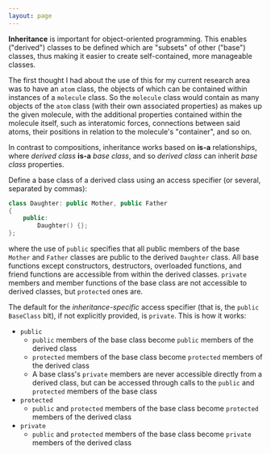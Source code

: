 ```yaml
---
layout: page
---
```

**Inheritance** is important for object-oriented programming.  This enables ("derived") classes to be defined which are "subsets" of other ("base") classes, thus making it easier to create self-contained, more manageable classes.

The first thought I had about the use of this for my current research area was to have an `atom` class, the objects of which can be contained within instances of a `molecule` class.  So the `molecule` class would contain as many objects of the `atom` class (with their own associated properties) as makes up the given molecule, with the additional properties contained within the molecule itself, such as interatomic forces, connections between said atoms, their positions in relation to the molecule's "container", and so on.

In contrast to compositions, inheritance works based on **is-a** relationships, where *derived class* **is-a** *base class*, and so *derived class* can inherit *base class* properties.

Define a base class of a derived class using an access specifier (or several, separated by commas):

```c++
class Daughter: public Mother, public Father
{
    public:
        Daughter() {};
};
```

where the use of `public` specifies that all public members of the base `Mother` and `Father` classes are public to the derived `Daughter` class.  All base functions except constructors, destructors, overloaded functions, and friend functions are accessible from within the derived classes.  `private` members and member functions of the base class are not accessible to derived classes, but `protected` ones are.

The default for the *inheritance-specific* access specifier (that is, the `public BaseClass` bit), if not explicitly provided, is `private`.  This is how it works:

* `public`
    * `public` members of the base class become `public` members of the derived class
    * `protected` members of the base class become `protected` members of the derived class
    * A base class's `private` members are never accessible directly from a derived class, but can be accessed through calls to the `public` and `protected` members of the base class
* `protected`
    * `public` and `protected` members of the base class become `protected` members of the derived class
* `private`
    * `public` and `protected` members of the base class become `private` members of the derived class


